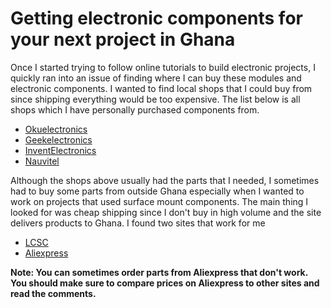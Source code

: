 # Getting electronic components for your next project in Ghana

Once I started trying to follow online tutorials to build electronic projects, I quickly ran into an issue of finding where I can buy these modules and electronic components. I wanted to find local shops that I could buy from since shipping everything would be too expensive. The list below is all shops which I have personally purchased components from.

* [Okuelectronics](https://okuelectronics.com)
* [Geekelectronics](https://geekelectronics.io)
* [InventElectronics](https://www.inventelectronics.com)
* [Nauvitel](https://nauvitel.com)

Although the shops above usually had the parts that I needed, I sometimes had to buy some parts from outside Ghana especially when I wanted to work on projects that used surface mount components. The main thing I looked for was cheap shipping since I don't buy in high volume and the site delivers products to Ghana. I found two sites that work for me

* [LCSC](https://lcsc.com) 
* [Aliexpress](https://aliexpress.com)

**Note: You can sometimes order parts from Aliexpress that don't work. You should make sure to compare prices on Aliexpress to other sites and read the comments.**

